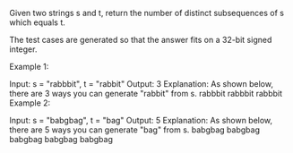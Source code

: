 Given two strings s and t, return the number of distinct 
subsequences
 of s which equals t.

The test cases are generated so that the answer fits on a 32-bit signed integer.

 

Example 1:

Input: s = "rabbbit", t = "rabbit"
Output: 3
Explanation:
As shown below, there are 3 ways you can generate "rabbit" from s.
rabbbit
rabbbit
rabbbit
Example 2:

Input: s = "babgbag", t = "bag"
Output: 5
Explanation:
As shown below, there are 5 ways you can generate "bag" from s.
babgbag
babgbag
babgbag
babgbag
babgbag
